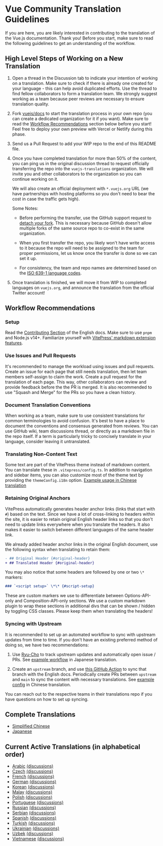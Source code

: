 # Vue Community Translation Guidelines

If you are here, you are likely interested in contributing to the translation of the Vue.js documentation. Thank you! Before you start, make sure to read the following guidelines to get an understanding of the workflow.

## High Level Steps of Working on a New Translation

1. Open a thread in the Discussion tab to indicate your intention of working on a translation. Make sure to check if there is already one created for your language - this can help avoid duplicated efforts. Use the thread to find fellow collaborators to form a translation team. We strongly suggest working as a team because peer reviews are necessary to ensure translation quality.

2. Fork [vuejs/docs](https://github.com/vuejs/docs) to start the translation process in your own repo (you can create a dedicated organization for it if you want). Make sure to read the [Workflow Recommendations](#workflow-recommendations) section below before you start! Feel free to deploy your own preview with Vercel or Netlify during this phase.

3. Send us a Pull Request to add your WIP repo to the end of this README file.

4. Once you have completed translation for more than 50% of the content, you can ping us in the original discussion thread to request officially transferring the repo into the `vuejs-translations` organization. We will invite you and other collaborators to the organization so you can continue working on it.

   We will also create an official deployment with `*.vuejs.org` URL (we have partnerships with hosting platforms so you don't need to bear the cost in case the traffic gets high).

   Some Notes:

   - Before performing the transfer, use the GitHub support request to [detach your fork](https://support.github.com/request/fork). This is necessary because GitHub doesn't allow multiple forks of the same source repo to co-exist in the same organization.

   - When you first transfer the repo, you likely won't have write access to it because the repo will need to be assigned to the team for proper permissions, let us know once the transfer is done so we can set it up.

   - For consistency, the team and repo names are determined based on the [ISO 639-1 language codes](https://en.wikipedia.org/wiki/List_of_ISO_639-1_codes).

5. Once translation is finished, we will move it from WIP to completed languages on `vuejs.org`, and announce the translation from the official Twitter account!

## Workflow Recommendations

### Setup

Read the [Contributing Section](https://github.com/vuejs/docs#contributing) of the English docs. Make sure to use `pnpm` and Node.js v14+. Familiarize yourself with [VitePress' markdown extension features](https://vitepress.vuejs.org/guide/markdown.html).

### Use Issues and Pull Requests

It's recommended to manage the workload using issues and pull requests. Create an issue for each page that still needs translation, then let team members self-assign to claim the work. Create a pull request for the translation of each page. This way, other collaborators can review and provide feedback before the the PR is merged. It is also recommended to use "Squash and Merge" for the PRs so you have a clean history.

### Document Translation Conventions

When working as a team, make sure to use consistent translations for common terminologies to avoid confusion. It's best to have a place to document the conventions and consensus generated from reviews. You can use GitHub wiki, team discussions thread, or directly as a markdown file in the repo itself. If a term is particularly tricky to concisely translate in your language, consider leaving it untranslated.

### Translating Non-Content Text

Some text are part of the VitePress theme instead of markdown content. You can translate these in `.vitepress/config.ts`. In addition to navigation and sidebar items, you can also customize most of the theme text by providing the `themeConfig.i18n` option. [Example usage in Chinese translation](https://github.com/vuejs-translations/docs-zh-cn/blob/main/.vitepress/config.ts#L554-L588)

### Retaining Original Anchors

VitePress automatically generates header anchor links (links that start with `#`) based on the text. Since we have a lot of cross-linking to headers within the site, it is easier to retain original English header links so that you don't need to update links everywhere when you translate the headers. It also makes it easier to switch between different languages of the same header link.

We already added header anchor links in the original English document, use the following syntax when translating to retain them:

```diff
- ## Original Header {#original-header}
+ ## Translated Header {#original-header}
```

You may also notice that some headers are followed by one or two `\*` markers:

```md
### `<script setup>` \*\* {#script-setup}
```

These are custom markers we use to differentiate between Options-API-only and Composition-API-only sections. We use a custom markdown plugin to wrap these sections in additional divs that can be shown / hidden by toggling CSS classes. Please keep them when translating the headers!

### Syncing with Upstream

It is recommended to set up an automated workflow to sync with upstream updates from time to time. If you don't have an existing preferred method of doing so, we have two recommendations:

1. Use [Ryu-Cho](https://github.com/vuejs-translations/ryu-cho) to track upstream updates and automatically open issue / PRs. See [example workflow](https://github.com/vuejs-translations/docs-ja/blob/main/.github/workflows/ryu-cho.yaml) in Japanese translation.

2. Create an `upstream` branch, and use [this GitHub Action](https://github.com/TobKed/github-forks-sync-action) to sync that branch with the English docs. Periodically create PRs between `upstream` and `main` to sync the content with necessary translations. See [example config](https://github.com/vuejs-translations/docs-zh-cn/blob/main/.github/workflows/autosync.yml) in Chinese translation.

You can reach out to the respective teams in their translations repo if you have questions on how to set up syncing.

## Complete Translations

- [Simplified Chinese](https://github.com/vuejs-translations/docs-zh-cn)
- [Japanese](https://github.com/vuejs-translations/docs-ja)

## Current Active Translations (in alphabetical order)

- [Arabic](https://github.com/Abdelaziz18003/vuejs-docs-ar) [(discussions)](https://github.com/vuejs-translations/guidelines/discussions/60)
- [Czech](https://github.com/AloisSeckar/vuejs-docs-cs) [(discussions)](https://github.com/vuejs-translations/guidelines/discussions/64)
- [French](https://github.com/vuejs-translations/docs-fr) [(discussions)](https://github.com/vuejs-translations/guidelines/discussions/2)
- [German](https://github.com/roma-marshall/docs-de) [(discussions)](https://github.com/vuejs-translations/guidelines/discussions/49)
- [Korean](https://github.com/vuejs-kr/docs) [(discussions)](https://github.com/vuejs-translations/guidelines/discussions/57)
- [Malay](https://github.com/mujahidfa/docs-ms) [(discussions)](https://github.com/vuejs-translations/guidelines/discussions/53)
- [Polish](https://github.com/WojciechSkirlo/docs) [(discussions)](https://github.com/vuejs-translations/guidelines/discussions/31)
- [Portuguese](https://github.com/nazarepiedady/vue3-docs-pt) [(discussions)](https://github.com/vuejs-translations/guidelines/discussions/26)
- [Russian](https://github.com/translation-gang/docs-ru) [(discussions)](https://github.com/vuejs-translations/guidelines/discussions/12)
- [Serbian](https://github.com/vuejs-rs/docs) [(discussions)](https://github.com/vuejs-translations/guidelines/discussions/27)
- [Spanish](https://github.com/drfcozapata/docs/) [(discussions)](https://github.com/vuejs-translations/guidelines/discussions/3)
- [Turkish](https://github.com/ssibrahimbas/vue-docs-tr) [(discussions)](https://github.com/vuejs-translations/guidelines/discussions/30)
- [Ukrainian](https://github.com/vuejs-translations/docs-uk) [(discussions)](https://github.com/vuejs-translations/guidelines/discussions/25)
- [Uzbek](https://github.com/Zikoi5/docs-uz) [(discussions)](https://github.com/vuejs-translations/guidelines/discussions/32)
- [Vietnamese](https://github.com/vuejs-vn/docs) [(discussions)](https://github.com/vuejs-translations/guidelines/discussions/13)
